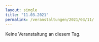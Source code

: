 ```yaml
---
layout: single
title: "11.03.2021"
permalink: /veranstaltungen/2021/03/11/
---
```


Keine Veranstaltung an diesem Tag.

